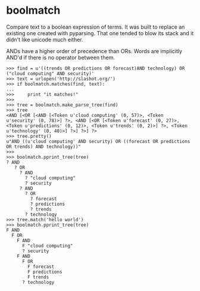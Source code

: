 boolmatch
=========

Compare text to a boolean expression of terms.  It was built to replace an existing one created with pyparsing.  That one tended to blow its stack and it didn't like unicode much either.

ANDs have a higher order of precedence than ORs.  Words are implicitly AND'd if there is no operator between them.

    >>> find = u'((trends OR predictions OR forecast)AND technology) OR ("cloud computing" AND security)'
    >>> text = urlopen('http://slashot.org/')
    >>> if boolmatch.matches(find, text):
    ...
    >>>     print "it matches!"
    >>>
    >>> tree = boolmatch.make_parse_tree(find)
    >>> tree
    <AND [<OR [<AND [<Token u'cloud computing' (0, 57)>, <Token u'security' (0, 78)>] ?>, <AND [<OR [<Token u'forecast' (0, 27)>, <Token u'predictions' (0, 12)>, <Token u'trends' (0, 2)>] ?>, <Token u'technology' (0, 40)>] ?>] ?>] ?>
    >>> tree.pretty()
    u"AND ((u'cloud computing' AND security) OR ((forecast OR predictions OR trends) AND technology))"
    >>>
    >>> boolmatch.pprint_tree(tree)
    ? AND
       ? OR
         ? AND
           ? "cloud computing"
           ? security
         ? AND
           ? OR
             ? forecast
             ? predictions
             ? trends
           ? technology
    >>> tree.match('hello world')
    >>> boolmatch.pprint_tree(tree)
    F AND
      F OR
        F AND
          F "cloud computing"
          ? security
        F AND
          F OR
            F forecast
            F predictions
            F trends
          ? technology
